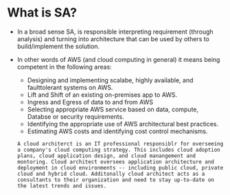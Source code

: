 # What is SA?

* In a broad sense SA, is responsible interpreting requirement (through analysis) and turning into architecture that can be used by others to build/implement the solution.
* In other words of AWS (and cloud computing in general) it means being competent in the following areas:
    * Designing and implementing scalabe, highly available, and faulttolerant systems on AWS.
    * Lift and Shift of an existing on-premises app to AWS.
    * Ingress and Egress of data to and from AWS
    * Selecting appropriate AWS service based on data, compute, Databse or security requirements.
    * Identifying the appropriate use of AWS architectural best practices.
    * Estimating AWS costs and identifying cost control mechanisms.

     ```
     A cloud architerct is an IT professional responsiblr for overseeing a company's cloud computing strategy. This includes cloud adoption plans, cloud application design, and cloud manangement and montoring. Cloud architect oversees application architecture and deployment in cloud environments -- including public cloud, private cloud and hybrid cloud. Additonally cloud architect acts as a consultants to their organization and need to stay up-to-date on the latest trends and issues.
     
